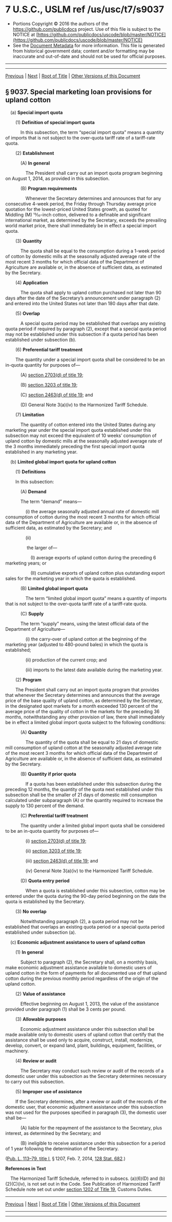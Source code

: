 ---
---

# 7 U.S.C., USLM ref /us/usc/t7/s9037

* Portions Copyright © 2016 the authors of the https://github.com/publicdocs project.
  Use of this file is subject to the NOTICE at [https://github.com/publicdocs/uscode/blob/master/NOTICE](https://github.com/publicdocs/uscode/blob/master/NOTICE)
* See the [Document Metadata](././../../../../..//README.md) for more information.
  This file is generated from historical government data; content and/or formatting may be inaccurate and out-of-date and should not be used for official purposes.

----------
----------

[Previous](./../../../../..//us/usc/t7/ch115/schII/m__us_usc_t7_s9036.md) | [Next](./../../../../..//us/usc/t7/ch115/schII/m__us_usc_t7_s9038.md) | [Root of Title](./../../../../../) | [Other Versions of this Document](https://publicdocs.github.io/go/links?ns=uslm&ref=%2Fus%2Fusc%2Ft7%2Fs9037)

## § 9037. Special marketing loan provisions for upland cotton

    (a) __Special import quota__ 

        (1) __Definition of special import quota__ 

            In this subsection, the term “special import quota” means a quantity of imports that is not subject to the over-quota tariff rate of a tariff-rate quota.

        (2) __Establishment__ 

            (A) __In general__ 

                The President shall carry out an import quota program beginning on August 1, 2014, as provided in this subsection.

            (B) __Program requirements__ 

                Whenever the Secretary determines and announces that for any consecutive 4-week period, the Friday through Thursday average price quotation for the lowest-priced United States growth, as quoted for Middling (M) 13⁄32-inch cotton, delivered to a definable and significant international market, as determined by the Secretary, exceeds the prevailing world market price, there shall immediately be in effect a special import quota.

        (3) __Quantity__ 

            The quota shall be equal to the consumption during a 1-week period of cotton by domestic mills at the seasonally adjusted average rate of the most recent 3 months for which official data of the Department of Agriculture are available or, in the absence of sufficient data, as estimated by the Secretary.

        (4) __Application__ 

            The quota shall apply to upland cotton purchased not later than 90 days after the date of the Secretary’s announcement under paragraph (2) and entered into the United States not later than 180 days after that date.

        (5) __Overlap__ 

            A special quota period may be established that overlaps any existing quota period if required by paragraph (2), except that a special quota period may not be established under this subsection if a quota period has been established under subsection (b).

        (6) __Preferential tariff treatment__ 

        The quantity under a special import quota shall be considered to be an in-quota quantity for purposes of—

            (A) [section 2703(d) of title 19][/us/usc/t19/s2703/d];

            (B) [section 3203 of title 19][/us/usc/t19/s3203];

            (C) [section 2463(d) of title 19][/us/usc/t19/s2463/d]; and

            (D) General Note 3(a)(iv) to the Harmonized Tariff Schedule.

        (7) __Limitation__ 

            The quantity of cotton entered into the United States during any marketing year under the special import quota established under this subsection may not exceed the equivalent of 10 weeks’ consumption of upland cotton by domestic mills at the seasonally adjusted average rate of the 3 months immediately preceding the first special import quota established in any marketing year.

    (b) __Limited global import quota for upland cotton__ 

        (1) __Definitions__ 

        In this subsection:

            (A) __Demand__ 

            The term “demand” means—

                (i) the average seasonally adjusted annual rate of domestic mill consumption of cotton during the most recent 3 months for which official data of the Department of Agriculture are available or, in the absence of sufficient data, as estimated by the Secretary; and

                (ii)

                 the larger of—

                    (I) average exports of upland cotton during the preceding 6 marketing years; or

                    (II) cumulative exports of upland cotton plus outstanding export sales for the marketing year in which the quota is established.

            (B) __Limited global import quota__ 

                The term “limited global import quota” means a quantity of imports that is not subject to the over-quota tariff rate of a tariff-rate quota.

            (C) __Supply__ 

            The term “supply” means, using the latest official data of the Department of Agriculture—

                (i) the carry-over of upland cotton at the beginning of the marketing year (adjusted to 480-pound bales) in which the quota is established;

                (ii) production of the current crop; and

                (iii) imports to the latest date available during the marketing year.

        (2) __Program__ 

        The President shall carry out an import quota program that provides that whenever the Secretary determines and announces that the average price of the base quality of upland cotton, as determined by the Secretary, in the designated spot markets for a month exceeded 130 percent of the average price of the quality of cotton in the markets for the preceding 36 months, notwithstanding any other provision of law, there shall immediately be in effect a limited global import quota subject to the following conditions:

            (A) __Quantity__ 

                The quantity of the quota shall be equal to 21 days of domestic mill consumption of upland cotton at the seasonally adjusted average rate of the most recent 3 months for which official data of the Department of Agriculture are available or, in the absence of sufficient data, as estimated by the Secretary.

            (B) __Quantity if prior quota__ 

                If a quota has been established under this subsection during the preceding 12 months, the quantity of the quota next established under this subsection shall be the smaller of 21 days of domestic mill consumption calculated under subparagraph (A) or the quantity required to increase the supply to 130 percent of the demand.

            (C) __Preferential tariff treatment__ 

            The quantity under a limited global import quota shall be considered to be an in-quota quantity for purposes of—

                (i) [section 2703(d) of title 19][/us/usc/t19/s2703/d];

                (ii) [section 3203 of title 19][/us/usc/t19/s3203];

                (iii) [section 2463(d) of title 19][/us/usc/t19/s2463/d]; and

                (iv) General Note 3(a)(iv) to the Harmonized Tariff Schedule.

            (D) __Quota entry period__ 

                When a quota is established under this subsection, cotton may be entered under the quota during the 90-day period beginning on the date the quota is established by the Secretary.

        (3) __No overlap__ 

            Notwithstanding paragraph (2), a quota period may not be established that overlaps an existing quota period or a special quota period established under subsection (a).

    (c) __Economic adjustment assistance to users of upland cotton__ 

        (1) __In general__ 

            Subject to paragraph (2), the Secretary shall, on a monthly basis, make economic adjustment assistance available to domestic users of upland cotton in the form of payments for all documented use of that upland cotton during the previous monthly period regardless of the origin of the upland cotton.

        (2) __Value of assistance__ 

            Effective beginning on August 1, 2013, the value of the assistance provided under paragraph (1) shall be 3 cents per pound.

        (3) __Allowable purposes__ 

            Economic adjustment assistance under this subsection shall be made available only to domestic users of upland cotton that certify that the assistance shall be used only to acquire, construct, install, modernize, develop, convert, or expand land, plant, buildings, equipment, facilities, or machinery.

        (4) __Review or audit__ 

            The Secretary may conduct such review or audit of the records of a domestic user under this subsection as the Secretary determines necessary to carry out this subsection.

        (5) __Improper use of assistance__ 

        If the Secretary determines, after a review or audit of the records of the domestic user, that economic adjustment assistance under this subsection was not used for the purposes specified in paragraph (3), the domestic user shall be—

            (A) liable for the repayment of the assistance to the Secretary, plus interest, as determined by the Secretary; and

            (B) ineligible to receive assistance under this subsection for a period of 1 year following the determination of the Secretary.

([Pub. L. 113–79, title I][/us/pl/113/79/tI], § 1207, Feb. 7, 2014, [128 Stat. 682][/us/stat/128/682].)

 __References in Text__ 

    The Harmonized Tariff Schedule, referred to in subsecs. (a)(6)(D) and (b)(2)(C)(iv), is not set out in the Code. See Publication of Harmonized Tariff Schedule note set out under [section 1202 of Title 19][/us/usc/t19/s1202], Customs Duties.

----------

[Previous](./../../../../..//us/usc/t7/ch115/schII/m__us_usc_t7_s9036.md) | [Next](./../../../../..//us/usc/t7/ch115/schII/m__us_usc_t7_s9038.md) | [Root of Title](./../../../../../) | [Other Versions of this Document](https://publicdocs.github.io/go/links?ns=uslm&ref=%2Fus%2Fusc%2Ft7%2Fs9037)

----------
----------

[/us/usc/t19/s2703/d]: https://publicdocs.github.io/go/links?ns=uslm&ref=%2Fus%2Fusc%2Ft19%2Fs2703%2Fd
[/us/usc/t19/s3203]: https://publicdocs.github.io/go/links?ns=uslm&ref=%2Fus%2Fusc%2Ft19%2Fs3203
[/us/usc/t19/s2463/d]: https://publicdocs.github.io/go/links?ns=uslm&ref=%2Fus%2Fusc%2Ft19%2Fs2463%2Fd
[/us/usc/t19/s2703/d]: https://publicdocs.github.io/go/links?ns=uslm&ref=%2Fus%2Fusc%2Ft19%2Fs2703%2Fd
[/us/usc/t19/s3203]: https://publicdocs.github.io/go/links?ns=uslm&ref=%2Fus%2Fusc%2Ft19%2Fs3203
[/us/usc/t19/s2463/d]: https://publicdocs.github.io/go/links?ns=uslm&ref=%2Fus%2Fusc%2Ft19%2Fs2463%2Fd
[/us/pl/113/79/tI]: https://publicdocs.github.io/go/links?ns=uslm&ref=%2Fus%2Fpl%2F113%2F79%2FtI
[/us/stat/128/682]: https://publicdocs.github.io/go/links?ns=uslm&ref=%2Fus%2Fstat%2F128%2F682
[/us/usc/t19/s1202]: https://publicdocs.github.io/go/links?ns=uslm&ref=%2Fus%2Fusc%2Ft19%2Fs1202


